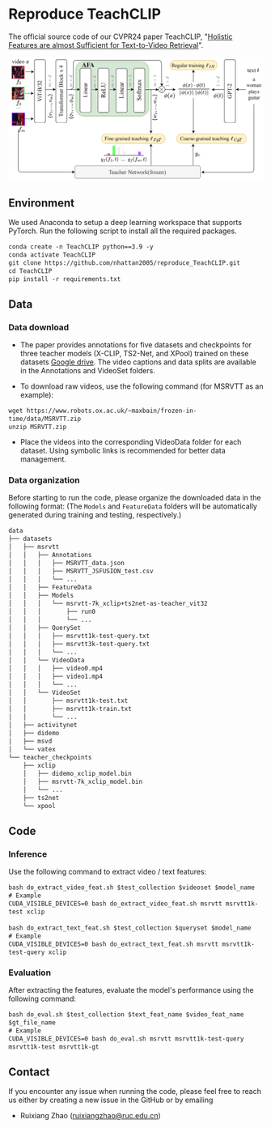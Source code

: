 # Reproduce TeachCLIP

The official source code of our CVPR24 paper TeachCLIP, "[Holistic Features are almost Sufficient for Text-to-Video Retrieval](https://openaccess.thecvf.com/content/CVPR2024/papers/Tian_Holistic_Features_are_almost_Sufficient_for_Text-to-Video_Retrieval_CVPR_2024_paper.pdf)".

![](./images/teachclip.png)

## Environment

We used Anaconda to setup a deep learning workspace that supports PyTorch. Run the following script to install all the required packages.

```shell
conda create -n TeachCLIP python==3.9 -y
conda activate TeachCLIP
git clone https://github.com/nhattan2005/reproduce_TeachCLIP.git
cd TeachCLIP
pip install -r requirements.txt
```


## Data

### Data download

+ The paper provides annotations for five datasets and checkpoints for three teacher models (X-CLIP, TS2-Net, and XPool) trained on these datasets [Google drive](https://drive.google.com/drive/folders/1cU0ehXfucf4M5IyDRSxywBadCt1LyZWz?usp=sharing). The video captions and data splits are available in the Annotations and VideoSet folders.

+ To download raw videos, use the following command (for MSRVTT as an example):
```shell
wget https://www.robots.ox.ac.uk/~maxbain/frozen-in-time/data/MSRVTT.zip
unzip MSRVTT.zip
```

+ Place the videos into the corresponding VideoData folder for each dataset. Using symbolic links is recommended for better data management.

### Data organization

Before starting to run the code, please organize the downloaded data in the following format: (The `Models` and `FeatureData` folders will be automatically generated during training and testing, respectively.)

```shell
data
├── datasets
│   ├── msrvtt
│   │   ├── Annotations
│   │   │   ├── MSRVTT_data.json
│   │   │   ├── MSRVTT_JSFUSION_test.csv
│   │   │   └── ...
│   │   ├── FeatureData
│   │   ├── Models
│   │   │   └── msrvtt-7k_xclip+ts2net-as-teacher_vit32
│   │   │       ├── run0
│   │   │       └── ...
│   │   ├── QuerySet
│   │   │   ├── msrvtt1k-test-query.txt
│   │   │   ├── msrvtt3k-test-query.txt
│   │   │   └── ...
│   │   └── VideoData
│   │   │   ├── video0.mp4
│   │   │   ├── video1.mp4
│   │   │   └── ...
│   │   └── VideoSet
│   │       ├── msrvtt1k-test.txt
│   │       ├── msrvtt1k-train.txt
│   │       └── ...
│   ├── activitynet
│   ├── didemo
│   ├── msvd
│   └── vatex
└── teacher_checkpoints
    ├── xclip
    │   ├── didemo_xclip_model.bin
    │   ├── msrvtt-7k_xclip_model.bin
    │   └── ...
    ├── ts2net
    └── xpool
```

## Code

### Inference

Use the following command to extract video / text features:

```shell
bash do_extract_video_feat.sh $test_collection $videoset $model_name
# Example
CUDA_VISIBLE_DEVICES=0 bash do_extract_video_feat.sh msrvtt msrvtt1k-test xclip

bash do_extract_text_feat.sh $test_collection $queryset $model_name
# Example
CUDA_VISIBLE_DEVICES=0 bash do_extract_text_feat.sh msrvtt msrvtt1k-test-query xclip
```

### Evaluation

After extracting the features, evaluate the model's performance using the following command:

```shell
bash do_eval.sh $test_collection $text_feat_name $video_feat_name $gt_file_name
# Example
CUDA_VISIBLE_DEVICES=0 bash do_eval.sh msrvtt msrvtt1k-test-query msrvtt1k-test msrvtt1k-gt
```


## Contact

If you encounter any issue when running the code, please feel free to reach us either by creating a new issue in the GitHub or by emailing

- Ruixiang Zhao ([ruixiangzhao@ruc.edu.cn](mailto:ruixiangzhao@ruc.edu.cn))
